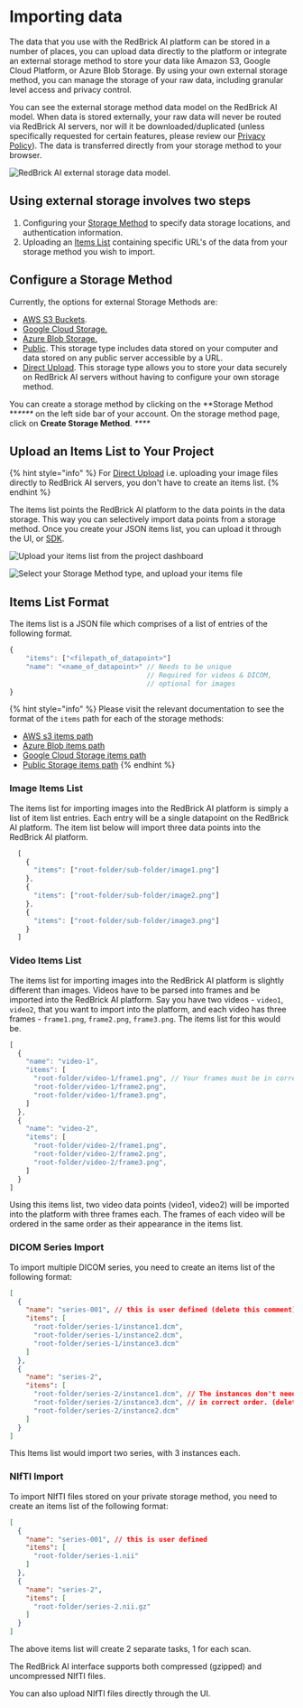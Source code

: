 # Importing data

The data that you use with the RedBrick AI platform can be stored in a number of places, you can upload data directly to the platform or integrate an external storage method to store your data like Amazon S3, Google Cloud Platform, or Azure Blob Storage. By using your own external storage method, you can manage the storage of your raw data, including granular level access and privacy control.

You can see the external storage method data model on the RedBrick AI model. When data is stored externally, your raw data will never be routed via RedBrick AI servers, nor will it be downloaded/duplicated (unless specifically requested for certain features, please review our [Privacy Policy](https://redbrickai.com/policies/privacy.pdf)). The data is transferred directly from your storage method to your browser.&#x20;

![RedBrick AI external storage data model.](../../.gitbook/assets/group-476.png)

## Using external storage involves two steps

1. Configuring your [Storage Method](./#storage-methods) to specify data storage locations, and authentication information.&#x20;
2. Uploading an [Items List](./#uploading-an-items-list) containing specific URL's of the data from your storage method you wish to import.&#x20;

## Configure a Storage Method

Currently, the options for external Storage Methods are:

* [AWS S3 Buckets](configuring-aws-s3-storage.md).
* [Google Cloud Storage.](configuring-google-cloud-storage.md)
* [Azure Blob Storage.](broken-reference)
* [Public](public-storage.md). This storage type includes data stored on your computer and data stored on any public server accessible by a URL.&#x20;
* [Direct Upload](direct-upload.md). This storage type allows you to store your data securely on RedBrick AI servers without having to configure your own storage method.

You can create a storage method by clicking on the **Storage Method **_****_ on the left side bar of your account. On the storage method page, click on **Create Storage Method**. _****_&#x20;

## Upload an Items List to Your Project

{% hint style="info" %}
For [Direct Upload](direct-upload.md) i.e. uploading your image files directly to RedBrick AI servers, you don't have to create an items list.&#x20;
{% endhint %}

The items list points the RedBrick AI platform to the data points in the data storage. This way you can selectively import data points from a storage method. Once you create your JSON items list, you can upload it through the UI, or [SDK](../../python-sdk/sdk-overview/importing-data-and-labels.md#creating-data-points-without-labels).

![Upload your items list from the project dashboard](<../../.gitbook/assets/Screen Shot 2022-02-23 at 3.19.08 PM.png>)

![Select your Storage Method type, and upload your items file](<../../.gitbook/assets/Screen Shot 2022-02-23 at 3.20.56 PM.png>)

## Items List Format&#x20;

The items list is a JSON file which comprises of a list of entries of the following format.

```javascript
{
    "items": ["<filepath_of_datapoint>"]
    "name": "<name_of_datapoint>" // Needs to be unique
                                  // Required for videos & DICOM, 
                                  // optional for images
}
```

{% hint style="info" %}
Please visit the relevant documentation to see the format of the `items` path for each of the storage methods:&#x20;

* [AWS s3 items path](configuring-aws-s3-storage.md#items-path)
* [Azure Blob items path](configuring-azure-blob-storage.md#items-path)
* [Google Cloud Storage items path](configuring-google-cloud-storage.md#items-path)
* [Public Storage items path](public-storage.md#items-path)
{% endhint %}

### Image Items List

The items list for importing images into the RedBrick AI platform is simply a list of item list entries. Each entry will be a single datapoint on the RedBrick AI platform. The item list below will import three data points into the RedBrick AI platform.

```javascript
  [
    {
      "items": ["root-folder/sub-folder/image1.png"] 
    },
    {
      "items": ["root-folder/sub-folder/image2.png"] 
    },
    {
      "items": ["root-folder/sub-folder/image3.png"] 
    }
  ]
```

### Video Items List

The items list for importing images into the RedBrick AI platform is slightly different than images. Videos have to be parsed into frames and be imported into the RedBrick AI platform. Say you have two videos - `video1`, `video2`, that you want to import into the platform, and each video has three frames - `frame1.png`, `frame2.png`, `frame3.png`. The items list for this would be.

```javascript
[
  {
    "name": "video-1",
    "items": [
      "root-folder/video-1/frame1.png", // Your frames must be in correct order
      "root-folder/video-1/frame2.png",
      "root-folder/video-1/frame3.png",
    ]
  },
  {
    "name": "video-2",
    "items": [
      "root-folder/video-2/frame1.png",
      "root-folder/video-2/frame2.png",
      "root-folder/video-2/frame3.png",
    ]
  }
]
```

Using this items list, two video data points (video1, video2) will be imported into the platform with three frames each. The frames of each video will be ordered in the same order as their appearance in the items list.

### DICOM Series Import

To import multiple DICOM series, you need to create an items list of the following format:&#x20;

```json
[
  {
    "name": "series-001", // this is user defined (delete this comment)
    "items": [
      "root-folder/series-1/instance1.dcm",
      "root-folder/series-1/instance2.dcm",
      "root-folder/series-1/instance3.dcm"
    ]
  },
  {
    "name": "series-2",
    "items": [
      "root-folder/series-2/instance1.dcm", // The instances don't need to be
      "root-folder/series-2/instance3.dcm", // in correct order. (delete this comment)
      "root-folder/series-2/instance2.dcm"
    ]
  }
]
```

This Items list would import two series, with 3 instances each.&#x20;



### NIfTI Import

To import NIfTI files stored on your private storage method, you need to create an items list of the following format:

```json
[
  {
    "name": "series-001", // this is user defined
    "items": [
      "root-folder/series-1.nii"
    ]
  },
  {
    "name": "series-2",
    "items": [
      "root-folder/series-2.nii.gz"
    ]
  }
]
```

The above items list will create 2 separate tasks, 1 for each scan.

The RedBrick AI interface supports both compressed (gzipped) and uncompressed NIfTI files.&#x20;

You can also upload NIfTI files directly through the UI.&#x20;
